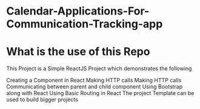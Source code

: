 # Calendar-Applications-For-Communication-Tracking-app

# What is the use of this Repo
This Project is a Simple ReactJS Project which demonstrates the following

Creating a Component in React  Making HTTP calls
Making HTTP calls
Communicating between parent and child component
Using Bootstrap along with React
Using Basic Routing in React
The project Template can be used to build bigger projects


